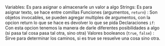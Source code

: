 Variables: Es para asignar o almacenarle un valor a algo
Strings: Es para asignar texto, se hace entre comillas
Funciones (argumentos, `return`) : Son objetos invocables, se pueden agregar 
multiples de argumentos, con la opcion return lo que se hace es devolver lo que se pida
Declaraciones `if`: Con esta opcion tenemos la manera de darle diferentes posibilidades a algo (si pasa tal cosa pasa tal otra, sino otra)
Valores booleanos (`true`, `false`) : Sirve para determinar los caminos, si es true se resuelve una cosa sino otra.
